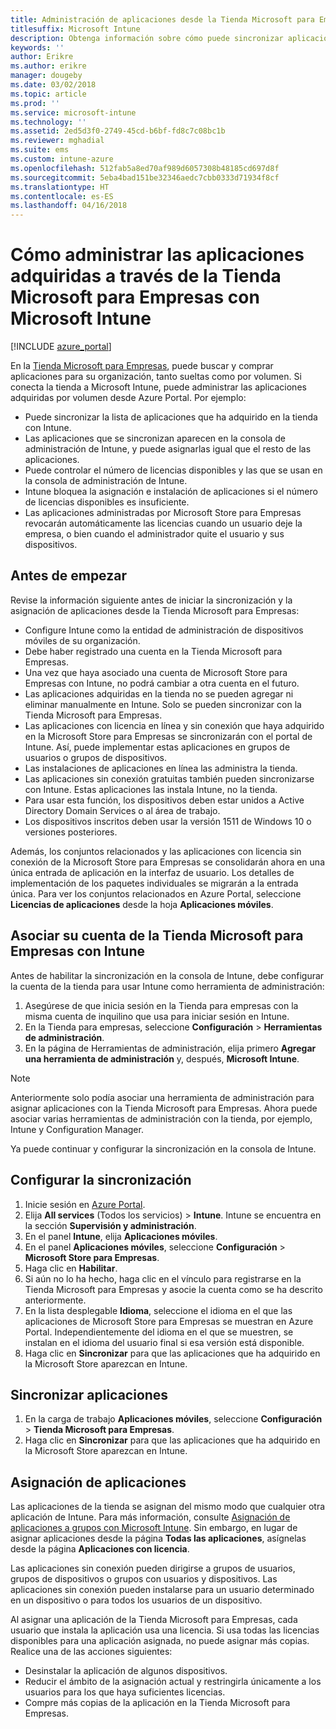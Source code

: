 ```yaml
---
title: Administración de aplicaciones desde la Tienda Microsoft para Empresas
titlesuffix: Microsoft Intune
description: Obtenga información sobre cómo puede sincronizar aplicaciones en Intune desde Microsoft Store para Empresas y luego asignarlas y realizar un seguimiento de ellas.
keywords: ''
author: Erikre
ms.author: erikre
manager: dougeby
ms.date: 03/02/2018
ms.topic: article
ms.prod: ''
ms.service: microsoft-intune
ms.technology: ''
ms.assetid: 2ed5d3f0-2749-45cd-b6bf-fd8c7c08bc1b
ms.reviewer: mghadial
ms.suite: ems
ms.custom: intune-azure
ms.openlocfilehash: 512fab5a8ed70af989d6057308b48185cd697d8f
ms.sourcegitcommit: 5eba4bad151be32346aedc7cbb0333d71934f8cf
ms.translationtype: HT
ms.contentlocale: es-ES
ms.lasthandoff: 04/16/2018
---
```

# <a name="how-to-manage-apps-you-purchased-from-the-microsoft-store-for-business-with-microsoft-intune"></a>Cómo administrar las aplicaciones adquiridas a través de la Tienda Microsoft para Empresas con Microsoft Intune

[!INCLUDE [azure_portal](./includes/azure_portal.md)]

En la [Tienda Microsoft para Empresas](https://www.microsoft.com/business-store), puede buscar y comprar aplicaciones para su organización, tanto sueltas como por volumen. Si conecta la tienda a Microsoft Intune, puede administrar las aplicaciones adquiridas por volumen desde Azure Portal. Por ejemplo:
* Puede sincronizar la lista de aplicaciones que ha adquirido en la tienda con Intune.
* Las aplicaciones que se sincronizan aparecen en la consola de administración de Intune, y puede asignarlas igual que el resto de las aplicaciones.
* Puede controlar el número de licencias disponibles y las que se usan en la consola de administración de Intune.
* Intune bloquea la asignación e instalación de aplicaciones si el número de licencias disponibles es insuficiente.
* Las aplicaciones administradas por Microsoft Store para Empresas revocarán automáticamente las licencias cuando un usuario deje la empresa, o bien cuando el administrador quite el usuario y sus dispositivos.

## <a name="before-you-start"></a>Antes de empezar

Revise la información siguiente antes de iniciar la sincronización y la asignación de aplicaciones desde la Tienda Microsoft para Empresas:

- Configure Intune como la entidad de administración de dispositivos móviles de su organización.
- Debe haber registrado una cuenta en la Tienda Microsoft para Empresas.
- Una vez que haya asociado una cuenta de Microsoft Store para Empresas con Intune, no podrá cambiar a otra cuenta en el futuro.
- Las aplicaciones adquiridas en la tienda no se pueden agregar ni eliminar manualmente en Intune. Solo se pueden sincronizar con la Tienda Microsoft para Empresas.
- Las aplicaciones con licencia en línea y sin conexión que haya adquirido en la Microsoft Store para Empresas se sincronizarán con el portal de Intune. Así, puede implementar estas aplicaciones en grupos de usuarios o grupos de dispositivos. 
- Las instalaciones de aplicaciones en línea las administra la tienda.
- Las aplicaciones sin conexión gratuitas también pueden sincronizarse con Intune. Estas aplicaciones las instala Intune, no la tienda.
- Para usar esta función, los dispositivos deben estar unidos a Active Directory Domain Services o al área de trabajo.
- Los dispositivos inscritos deben usar la versión 1511 de Windows 10 o versiones posteriores.

Además, los conjuntos relacionados y las aplicaciones con licencia sin conexión de la Microsoft Store para Empresas se consolidarán ahora en una única entrada de aplicación en la interfaz de usuario. Los detalles de implementación de los paquetes individuales se migrarán a la entrada única. Para ver los conjuntos relacionados en Azure Portal, seleccione **Licencias de aplicaciones** desde la hoja **Aplicaciones móviles**.

## <a name="associate-your-microsoft-store-for-business-account-with-intune"></a>Asociar su cuenta de la Tienda Microsoft para Empresas con Intune
Antes de habilitar la sincronización en la consola de Intune, debe configurar la cuenta de la tienda para usar Intune como herramienta de administración:
1. Asegúrese de que inicia sesión en la Tienda para empresas con la misma cuenta de inquilino que usa para iniciar sesión en Intune.
2. En la Tienda para empresas, seleccione **Configuración** > **Herramientas de administración**.
3. En la página de Herramientas de administración, elija primero **Agregar una herramienta de administración** y, después, **Microsoft Intune**.

> [!NOTE]
> Anteriormente solo podía asociar una herramienta de administración para asignar aplicaciones con la Tienda Microsoft para Empresas. Ahora puede asociar varias herramientas de administración con la tienda, por ejemplo, Intune y Configuration Manager.

Ya puede continuar y configurar la sincronización en la consola de Intune.

## <a name="configure-synchronization"></a>Configurar la sincronización

1. Inicie sesión en [Azure Portal](https://portal.azure.com).
2. Elija **All services** (Todos los servicios)  > **Intune**. Intune se encuentra en la sección **Supervisión y administración**.
3. En el panel **Intune**, elija **Aplicaciones móviles**.
1. En el panel **Aplicaciones móviles**, seleccione **Configuración** > **Microsoft Store para Empresas**.
2. Haga clic en **Habilitar**.
3. Si aún no lo ha hecho, haga clic en el vínculo para registrarse en la Tienda Microsoft para Empresas y asocie la cuenta como se ha descrito anteriormente.
5. En la lista desplegable **Idioma**, seleccione el idioma en el que las aplicaciones de Microsoft Store para Empresas se muestran en Azure Portal. Independientemente del idioma en el que se muestren, se instalan en el idioma del usuario final si esa versión está disponible.
6. Haga clic en **Sincronizar** para que las aplicaciones que ha adquirido en la Microsoft Store aparezcan en Intune.

## <a name="synchronize-apps"></a>Sincronizar aplicaciones

1. En la carga de trabajo **Aplicaciones móviles**, seleccione **Configuración** > **Tienda Microsoft para Empresas**.
2. Haga clic en **Sincronizar** para que las aplicaciones que ha adquirido en la Microsoft Store aparezcan en Intune.

## <a name="assign-apps"></a>Asignación de aplicaciones

Las aplicaciones de la tienda se asignan del mismo modo que cualquier otra aplicación de Intune. Para más información, consulte [Asignación de aplicaciones a grupos con Microsoft Intune](apps-deploy.md). Sin embargo, en lugar de asignar aplicaciones desde la página **Todas las aplicaciones**, asígnelas desde la página **Aplicaciones con licencia**.

Las aplicaciones sin conexión pueden dirigirse a grupos de usuarios, grupos de dispositivos o grupos con usuarios y dispositivos.
Las aplicaciones sin conexión pueden instalarse para un usuario determinado en un dispositivo o para todos los usuarios de un dispositivo. 


Al asignar una aplicación de la Tienda Microsoft para Empresas, cada usuario que instala la aplicación usa una licencia. Si usa todas las licencias disponibles para una aplicación asignada, no puede asignar más copias. Realice una de las acciones siguientes:
* Desinstalar la aplicación de algunos dispositivos.
* Reducir el ámbito de la asignación actual y restringirla únicamente a los usuarios para los que haya suficientes licencias.
* Compre más copias de la aplicación en la Tienda Microsoft para Empresas.


